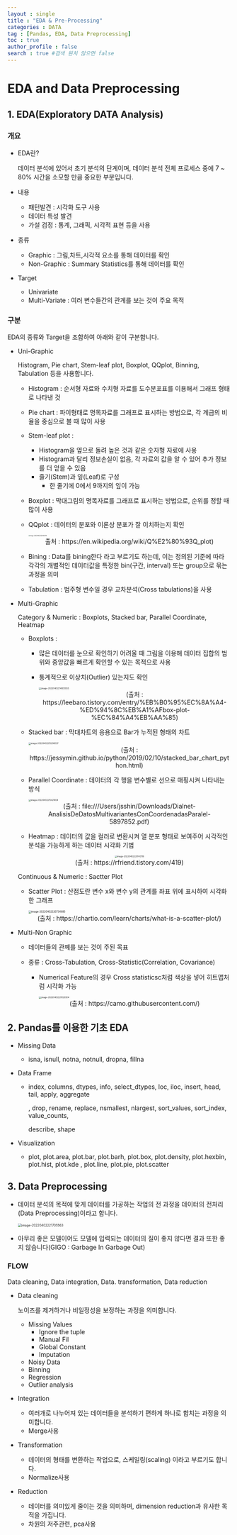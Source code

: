 ```yaml
---
layout : single
title : "EDA & Pre-Processing"
categories : DATA
tag : [Pandas, EDA, Data Preprocessing]
toc : true
author_profile : false 
search : true #검색 원치 않으면 false
---
```


# EDA and Data Preprocessing

## 1. EDA(Exploratory DATA Analysis)

### 개요

* EDA란?

  데이터 분석에 있어서 초기 분석의 단계이며, 데이터 분석 전체 프로세스 중에 7 ~ 80% 시간을 소모할 만큼 중요한 부분입니다.

* 내용

  * 패턴발견 : 시각화 도구 사용
  * 데이터 특성 발견
  * 가설 검정 : 통계, 그래픽, 시각적 표현 등을 사용

* 종류

  * Graphic : 그림,차트,시각적 요소를 통해 데이터를 확인
  * Non-Graphic : Summary Statistics를 통해 데이터를 확인

* Target

  * Univariate
  * Multi-Variate : 여러 변수들간의 관계를 보는 것이 주요 목적

### 구분

EDA의 종류와 Target을 조합하여 아래와 같이 구분합니다.

* Uni-Graphic

  Histogram, Pie chart, Stem-leaf plot, Boxplot, QQplot, Binning, Tabulation 등을 사용합니다.

  * Histogram : 순서형 자료와 수치형 자료를 도수분포표를 이용해서 그래프 형태로 나타낸 것

  * Pie chart : 파이형태로 명목자료를 그래프로 표시하는 방법으로, 각 계급의 비율을 중심으로 볼 때 많이 사용

  * Stem-leaf plot : 
    * Histogram을 옆으로 돌려 높은 것과 같은 숫자형 자료에 사용
    * Histogram과 달리 정보손실이 없음, 각 자료의 값을 알 수 있어 추가 정보를 더 얻을 수 있음
    * 줄기(Stem)과 잎(Leaf)로 구성
      * 한 줄기에 0에서 9까지의 잎이 가능
    
  * Boxplot : 막대그림의 명목자료를 그래프로 표시하는 방법으로, 순위를 정할 때 많이 사용

  * QQplot : 데이터의 분포와 이론상 분포가 잘 이치하는지 확인

    <img src="../images/2022-04-02-EDA_Pre_Processing/image-20220402222400705.png" alt="image-20220402222400705" style="zoom:20%;" />

    <center>출처 : https://en.wikipedia.org/wiki/Q%E2%80%93Q_plot)</center>

  * Bining : Data를 bining한다 라고 부르기도 하는데, 이는 정의된 기준에 따라 각각의 개별적인 데이터값을 특정한 bin(구간, interval) 또는 group으로 묶는 과정을 의미

  * Tabulation : 범주형 변수일 경우 교차분석(Cross tabulations)을 사용

* Multi-Graphic

  Category & Numeric : Boxplots, Stacked bar, Parallel Coordinate, Heatmap

  * Boxplots : 

    * 많은 데이터를 눈으로 확인하기 어려울 때 그림을 이용해 데이터 집합의 범위와 중앙값을 빠르게 확인할 수 있는 목적으로 사용

    * 통계적으로 이상치(Outlier) 있는지도 확인

      <img src="../images/2022-04-02-EDA_Pre_Processing/image-20220402214935555.png" alt="image-20220402214935555" style="zoom: 33%;" />

      <center>(출처 : https://leebaro.tistory.com/entry/%EB%B0%95%EC%8A%A4-%ED%94%8C%EB%A1%AFbox-plot-%EC%84%A4%EB%AA%85)</center>

  * Stacked bar : 막대차트의 응용으로 Bar가 누적된 형태의 차트

    <img src="../images/2022-04-02-EDA_Pre_Processing/image-20220402215206037.png" alt="image-20220402215206037" style="zoom:33%;" />

    <center>(출처 : https://jessymin.github.io/python/2019/02/10/stacked_bar_chart_python.html)</center>

  * Parallel Coordinate : 데이터의 각 행을 변수별로 선으로 매핑시켜 나타내는 방식

    <img src="../images/2022-04-02-EDA_Pre_Processing/image-20220402215421654.png" alt="image-20220402215421654" style="zoom:33%;" />

    <center>(출처 : file:///Users/jsshin/Downloads/Dialnet-AnalisisDeDatosMultivariantesConCoordenadasParalel-5897852.pdf)</center>

  * Heatmap : 데이터의 값을 컬러로 변환시켜 열 분포 형태로 보여주어 시각적인 분석을 가능하게 하는 데이터 시각화 기법

    <center><img src="../images/2022-04-02-EDA_Pre_Processing/image-20220402220143118.png" alt="image-20220402220143118" style="zoom:33%;" /></center>

    <center>(출처 : https://rfriend.tistory.com/419)</center>

  Continuous & Numeric : Sactter Plot

  * Scatter Plot : 산점도란 변수 x와 변수 y의 관계를 좌표 위에 표시하여 시각화한 그래프

    <img src="../images/2022-04-02-EDA_Pre_Processing/image-20220402220734885.png" alt="image-20220402220734885" style="zoom:40%;" />

    <center>(출처 : https://chartio.com/learn/charts/what-is-a-scatter-plot/)</center>

* Multi-Non Graphic

  * 데이터들의 관꼐를 보는 것이 주된 목표

  * 종류 : Cross-Tabulation, Cross-Statistic(Correlation, Covariance)

    * Numerical Feature의 경우 Cross statisticsc처럼 색상을 넣어 히트맵처럼 시각화 가능

      <img src="../images/2022-04-02-EDA_Pre_Processing/image-20220402221029304.png" alt="image-20220402221029304" style="zoom:33%;" />

      <center> (출처 : https://camo.githubusercontent.com/)</center>

      

      


## 2. Pandas를 이용한 기초 EDA

* Missing Data
  * isna, isnull, notna, notnull, dropna, fillna

* Data Frame

  * index, columns, dtypes, info, select_dtypes, loc, iloc, insert, head, tail, apply, aggregate

    , drop, rename, replace, nsmallest, nlargest, sort_values, sort_index, value_counts,

    describe, shape

* Visualization
  * plot, plot.area, plot.bar, plot.barh, plot.box, plot.density, plot.hexbin, plot.hist, plot.kde , plot.line, plot.pie, plot.scatter



## 3. Data Preprocessing

* 데이터 분석의 목적에 맞게 데이터를 가공하는 작업의 전 과정을 데이터의 전처리(Data Preprocessing)이라고 합니다.

  <img src="../images/2022-04-02-EDA_Pre_Processing/image-20220402221705563.png" alt="image-20220402221705563" style="zoom:50%;" />

* 아무리 좋은 모델이어도 모델에 입력되는 데이터의 질이 좋지 않다면 결과 또한 좋지 않습니다(GIGO : Garbage In Garbage Out)

### FLOW

Data cleaning, Data integration, Data. transformation, Data reduction

* Data cleaning

  노이즈를 제거하거나 비일정성을 보정하는 과정을 의미합니다.

  * Missing Values
    * Ignore the tuple
    * Manual Fil
    * Global Constant
    * Imputation
  * Noisy Data
  * Binning
  * Regression
  * Outlier analysis

* Integration

  * 여러개로 나누어져 있는 데이터들을 분석하기 편하게 하나로 합치는 과정을 의미합니다.
  * Merge사용

* Transformation

  * 데이터의 형태를 변환하는 작업으로, 스케일링(scaling) 이라고 부르기도 합니다.
  * Normalize사용

* Reduction

  * 데이터를 의미있게 줄이는 것을 의미하며, dimension reduction과 유사한 목적을 가집니다.
  * 차원의 저주관련, pca사용















